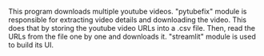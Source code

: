 This program downloads multiple youtube videos.
"pytubefix" module is responsible for extracting video details and downloading the video.
This does that by storing the youtube video URLs into a .csv file. Then, read the URLs from the file one by one and downloads it.
"streamlit" module is used to build its UI.
